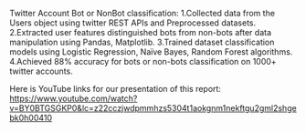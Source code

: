 Twitter Account Bot or NonBot classification:
1.Collected data from the Users object using twitter REST APIs and Preprocessed datasets.
2.Extracted user features distinguished bots from non-bots after data manipulation using Pandas, Matplotlib.
3.Trained dataset classification models using Logistic Regression, Naïve Bayes, Random Forest algorithms.
4.Achieved 88% accuracy for bots or non-bots classification on 1000+ twitter accounts.

Here is YouTube links for our presentation of this report:
https://www.youtube.com/watch?v=BY0BTGSGKP0&lc=z22cczjwdpmmhzs5304t1aokgnm1nekftgu2gml2shgebk0h00410




